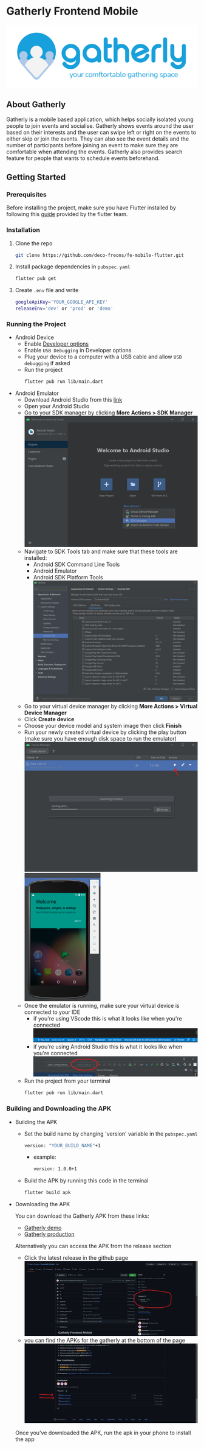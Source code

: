 # Gatherly Frontend Mobile

![Gatherly](lib/common/assets/images/readme/logo-new-05.png)

## About Gatherly

Gatherly is a mobile based application, which helps socially isolated young people to join events and socialise. Gatherly shows events around the user based on their interests and the user can swipe left or right on the events to either skip or join the events. They can also see the event details and the number of participants before joining an event to make sure they are comfortable when attending the events. Gatherly also provides search feature for people that wants to schedule events beforehand.

## Getting Started

### Prerequisites

Before installing the project, make sure you have Flutter installed by following this [guide](https://docs.flutter.dev/get-started/install) provided by the flutter team.

### Installation

1. Clone the repo
   ```sh
   git clone https://github.com/deco-freons/fe-mobile-flutter.git
   ```
2. Install package dependencies in `pubspec.yaml`
   ```bash
   flutter pub get
   ```
3. Create `.env` file and write
   ```sh
   googleApiKey='YOUR_GOOGLE_API_KEY'
   releaseEnv='dev' or 'prod' or 'demo'
   ```

### Running the Project

- Android Device
  - Enable [Developer options](https://developer.android.com/studio/debug/dev-options)
  - Enable `USB Debugging` in Developer options
  - Plug your device to a computer with a USB cable and allow `USB debugging` if asked
  - Run the project
    ```sh
    flutter pub run lib/main.dart
    ```
- Android Emulator
  - Download Android Studio from this [link](https://developer.android.com/studio)
  - Open your Android Studio
  - Go to your SDK manager by clicking **More Actions > SDK Manager**
    ![Sdk_manager](lib/common/assets/images/readme/sdk_manager.png)
  - Navigate to SDK Tools tab and make sure that these tools are installed:
    - Android SDK Command Line Tools
    - Android Emulator
    - Android SDK Platform Tools
      ![Sdk_tools](lib/common/assets/images/readme/sdk_tools.png)
  - Go to your virtual device manager by clicking **More Actions > Virtual Device Manager**
  - Click **Create device**
  - Choose your device model and system image then click **Finish**
  - Run your newly created virtual device by clicking the play button (make sure you have enough disk space to run the emulator)
    ![Run_emulator](lib/common/assets/images/readme/run_emulator.jpg)
    <img src="lib/common/assets/images/readme/emulator.png" alt="emulator" width="200"/>
  - Once the emulator is running, make sure your virtual device is connected to your IDE
    - if you're using VScode this is what it looks like when you're connected
      ![vscode_connected](lib/common/assets/images/readme/vscode_connected.png)
    - if you're using Android Studio this is what it looks like when you're connected
      ![android_studio_connected](lib/common/assets/images/readme/android_studio_connected.jpg)
  - Run the project from your terminal
    ```sh
    flutter pub run lib/main.dart
    ```

### Building and Downloading the APK

- Building the APK

  - Set the build name by changing 'version' variable in the `pubspec.yaml`

    ```sh
    version: "YOUR_BUILD_NAME"+1
    ```

    - example:
      ```sh
      version: 1.0.0+1
      ```

  - Build the APK by running this code in the terminal
    ```sh
    flutter build apk
    ```

- Downloading the APK

  You can download the Gatherly APK from these links:

  - [Gatherly demo](https://drive.google.com/file/d/1CNGG5g4IMPL2XqtYzudARilljgZOpUSv/view?usp=sharing)
  - [Gatherly production](https://drive.google.com/file/d/1uvEo0zhap_42r1TBjCd3dFaSK0LRCdff/view?usp=sharing)

  Alternatively you can access the APK from the release section

  - Click the latest release in the github page
    ![releases](lib/common/assets/images/readme/releases.jpg)
  - you can find the APKs for the gatherly at the bottom of the page
    ![apk_images](lib/common/assets/images/readme/apks.jpg)

  Once you've downloaded the APK, run the apk in your phone to install the app
